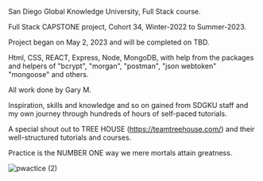 
San Diego Global Knowledge University, Full Stack course.

Full Stack CAPSTONE project, Cohort 34, Winter-2022 to Summer-2023.

Project began on May 2, 2023 and will be completed on TBD.

Html, CSS, REACT, Express, Node, MongoDB, with help from the packages and helpers of "bcrypt", "morgan", "postman", "json webtoken" "mongoose" and others.

All work done by Gary M. 

Inspiration, skills and knowledge and so on gained from SDGKU staff and my own journey through hundreds of hours of self-paced tutorials.

A special shout out to TREE HOUSE (https://teamtreehouse.com/) and their well-structured tutorials and courses.


Practice is the NUMBER ONE way we mere mortals attain greatness.  


![pwactice (2)](https://github.com/Gary-FullStack/CapStone-FSDI/assets/114956248/bae382ae-debf-4808-89ab-6d52f57398a5)
